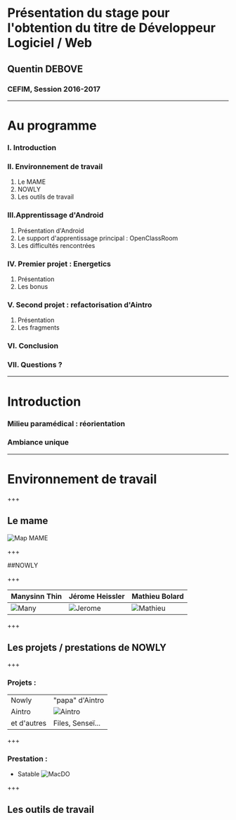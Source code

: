 # Présentation du stage pour l'obtention du titre de Développeur Logiciel / Web
## Quentin DEBOVE
### CEFIM, Session 2016-2017

---

# Au programme 
### I. Introduction
### II. Environnement de travail
1. Le MAME
2. NOWLY
3. Les outils de travail
### III.Apprentissage d'Android
1. Présentation d'Android
2. Le support d'apprentissage principal : OpenClassRoom
3. Les difficultés rencontrées
### IV. Premier projet : Energetics
1. Présentation
2. Les bonus
### V. Second projet : refactorisation d'Aintro
1. Présentation
2. Les fragments
### VI. Conclusion
### VII. Questions ?

---

# Introduction

### Milieu paramédical : réorientation
### Ambiance unique

---

# Environnement de travail

+++

## Le mame
![Map MAME](http://www.tech-orleans.fr/wp-content/uploads/2015/06/FAA_MAME_TOURS_EXTERIEUR_PARVIS_03.jpg)

+++

##NOWLY

+++

|Manysinn Thin                                                                                                                       |Jérome Heissler                                                                        |Mathieu Bolard                                                                          |
|------------------------------------------------------------------------------------------------------------------------------------|---------------------------------------------------------------------------------------|----------------------------------------------------------------------------------------|
|![Many](https://media.licdn.com/mpr/mpr/shrinknp_400_400/AAEAAQAAAAAAAAh_AAAAJDQ3ZDlkYTIyLWE1MzctNDNlYy1hNmU5LWRlNmM2MWVkYjEzNw.jpg)|![Jerome](https://media.licdn.com/mpr/mpr/shrinknp_400_400/p/3/000/121/063/2ae3e5d.jpg)|![Mathieu](https://media.licdn.com/mpr/mpr/shrinknp_400_400/p/4/005/099/26e/3f6eca5.jpg)| 

+++

## Les projets / prestations de NOWLY

+++

### Projets :
|                        |                                                                                                                       |
|------------------------|-----------------------------------------------------------------------------------------------------------------------|
|Nowly                   | "papa" d'Aintro                                                                                                          |
|Aintro                  |![Aintro](https://lh3.googleusercontent.com/qF77BoA8pwfNvAtIYKzgN3d23EJE8WVjDtfHeVbcdmE6jKtP3pN5Dq67T-bwCmXqSA=w300-rw)|
|et d'autres             | Files, Senseï...                                                                                                      |

+++

### Prestation :
* Satable
![MacDO](https://heureu.com/wp-content/uploads/2016/10/redwire-singapore-ronald-macdonald-clown.jpg)

+++

## Les outils de travail
